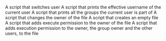 A script that switches user
A script that prints the effective username of the current user
A script that prints all the groups the current user is part of
A script that changes the owner of the file
A script that creates an empty file
A script that  adds execute permission to the owner of the file
A script that adds execution permission to the owner, the group owner and the other users, to the file
